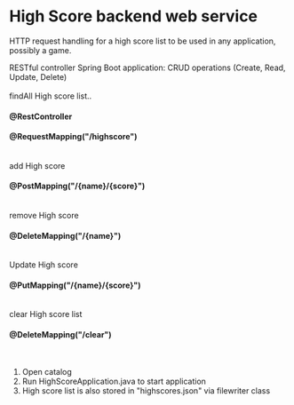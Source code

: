 # High Score backend web service

HTTP request handling for a high score list to be used in any application, possibly a game. 

RESTful controller Spring Boot application:
CRUD operations (Create, Read, Update, Delete) 
<br>
<br>
findAll High score list..
<h4>@RestController</h4>
<h4>@RequestMapping("/highscore")</h4>
<br>
add High score
<h4> @PostMapping("/{name}/{score}")</h4>
<br>
remove High score
<h4> @DeleteMapping("/{name}")</h4>
<br>
Update High score
<h4>@PutMapping("/{name}/{score}")</h4>
<br>
clear High score list
<h4> @DeleteMapping("/clear")</h4>

<br>
<ol>
<li>Open catalog</li>

<li>Run HighScoreApplication.java to start application</li>

<li>High score list is also stored in "highscores.json" via filewriter class</li>

</ol>

